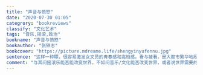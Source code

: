 ```yaml
---
title: "声音与愤怒"
date: "2020-07-30 01:05"
categrory: "bookreviews"
classify: "文化艺术"
tags: "音乐,摇滚,政治"
bookname: "声音与愤怒"
bookauthor: "张铁志"
bookcover: "https://picture.mdreame.life/shengyinyufennu.jpg"
sentence: "这样一种瞟，很容易激发女文员的青春感和高档感。看与被看，是大都市繁华地段活跃又无声的社交活动。被看就是价值。"
comment: "与其问摇滚乐能否能改变世界，不如问音乐/文化能否改变世界，或者说世界需要的是怎样的文化。回答这个问题本身需要的不是某种态度的声明，而是回归到个人的开放视角。相比报导式的音乐记录，张的偏理想主义的评论好看些。"
---
```


